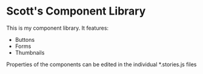 # Scott's Component Library

This is my component library. It features:

- Buttons
- Forms
- Thumbnails

Properties of the components can be edited in the individual \*.stories.js files
